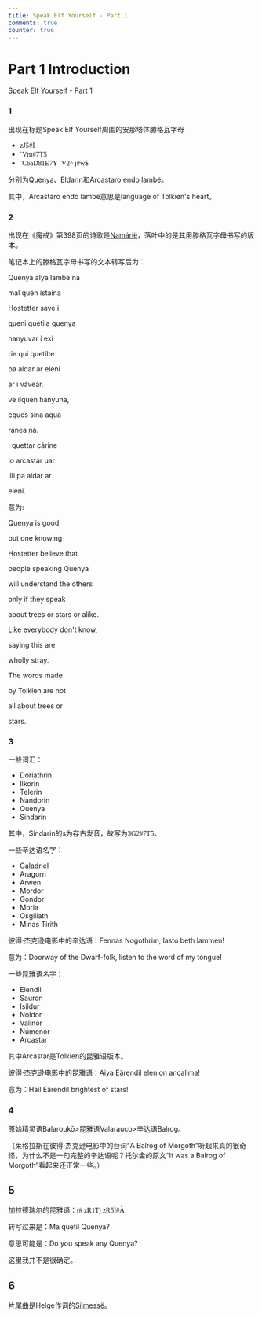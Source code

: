 ```yaml
---
title: Speak Elf Yourself - Part 1
comments: true
counter: true
---
```

# Part 1 Introduction
[Speak Elf Yourself - Part 1](https://www.youtube.com/watch?v=ClhMTBoDtJQ&list=PLpRrGdALEBTVeGyy2AQop_piuG9hJ5P0d&index=2)
### 1
出现在标题Speak Elf Yourself周围的安那塔体滕格瓦字母

- <span style="font-family: Tengwar Annatar, serif;">zJ5#Ì</span>
- <span style="font-family: Tengwar Annatar, serif;">\`Vm#7T5</span>
- <span style="font-family: Tengwar Annatar, serif;">\`C6aD81E7Y \`V2^ j#w$</span>

分别为Quenya、Eldarin和Arcastaro endo lambë。

其中，Arcastaro endo lambë意思是language of Tolkien's heart。
### 2
出现在《魔戒》第398页的诗歌是[Namárië](https://lotr.huijiwiki.com/wiki/%E5%8A%A0%E6%8B%89%E5%BE%B7%E7%91%9E%E5%B0%94%E7%9A%84%E6%8C%BD%E6%AD%8C#tab-3)，落叶中的是其用滕格瓦字母书写的版本。

笔记本上的滕格瓦字母书写的文本转写后为：

Quenya alya lambe ná

mal quén istaina

Hostetter save i

queni quetila quenya

hanyuvar i exi

rie qui quetilte

pa aldar ar eleni

ar i vávear.

ve ilquen hanyuna,

eques sina aqua

ránea ná.

i quettar cárine

lo arcastar uar

illi pa aldar ar

eleni.

意为:

Quenya is good,

but one knowing

Hostetter believe that

people speaking Quenya

will understand the others

only if they speak

about trees or stars or alike.

Like everybody don't know,

saying this are

wholly stray.

The words made

by Tolkien are not

all about trees or

stars.

### 3
一些词汇：

- Doriathrin
- Ilkorin
- Telerin
- Nandorin
- Quenya
- Sindarin

其中，Sindarin的s为存古发音，故写为<span style="font-family: Tengwar Annatar, serif;">3G2#7T5</span>。

一些辛达语名字：

- Galadriel
- Aragorn
- Arwen
- Mordor
- Gondor
- Moria
- Osgiliath
- Minas Tirith

彼得·杰克逊电影中的辛达语：Fennas Nogothrim, lasto beth lammen! 

意为：Doorway of the Dwarf-folk, listen to the word of my tongue!

一些昆雅语名字：

- Elendil
- Sauron
- Isildur
- Noldor
- Valinor
- Númenor
- Arcastar

其中Arcastar是Tolkien的昆雅语版本。

彼得·杰克逊电影中的昆雅语：Aiya Eärendil elenion ancalima! 

意为：Hail Eärendil brightest of stars!  
### 4
原始精灵语Balaroukō>昆雅语Valarauco>辛达语Balrog。

（莱格拉斯在彼得·杰克逊电影中的台词“A Balrog of Morgoth”听起来真的很奇怪，为什么不是一句完整的辛达语呢？托尔金的原文“It was a Balrog of Morgoth”看起来还正常一些。）

## 5
加拉德瑞尔的昆雅语：<span style="font-family: Tengwar Annatar, serif;">t# zR1Tj zR5Ì#À</span>

转写过来是：Ma quetil Quenya?

意思可能是：Do you speak any Quenya? 

这里我并不是很确定。

## 6
片尾曲是Helge作词的[Silmessë](https://tolkiengateway.net/wiki/Silmesse)。


